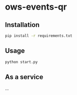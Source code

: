 # ows-events-qr

## Installation

```bash
pip install -r requirements.txt
```

## Usage

```bash
python start.py
```

## As a service
...